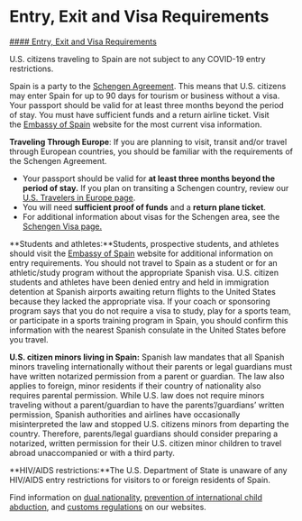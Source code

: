 # Entry, Exit and Visa Requirements

[#### Entry, Exit and Visa Requirements](javascript:void(0); "Entry, Exit and Visa Requirements")

U.S. citizens traveling to Spain are not subject to any COVID-19 entry restrictions.

Spain is a party to the [Schengen Agreement](https://travel.state.gov/content/travel/en/international-travel/before-you-go/travelers-with-special-considerations/US_Travelers_in_Europes_Schengen_Area.html). This means that U.S. citizens may enter Spain for up to 90 days for tourism or business without a visa. Your passport should be valid for at least three months beyond the period of stay. You must have sufficient funds and a return airline ticket. Visit the [Embassy of Spain](https://www.exteriores.gob.es/Embajadas/washington/en/Paginas/index.aspx) website for the most current visa information.

**Traveling Through Europe**: If you are planning to visit, transit and/or travel through European countries, you should be familiar with the requirements of the Schengen Agreement.

* Your passport should be valid for **at least three months beyond the period of stay.** If you plan on transiting a Schengen country, review our [U.S. Travelers in Europe page](https://travel.state.gov/content/travel/en/international-travel/before-you-go/travelers-with-special-considerations/US_Travelers_in_Europes_Schengen_Area.html).
* You will need **sufficient proof of funds** and a **return plane ticket**.
* For additional information about visas for the Schengen area, see the [Schengen Visa page.](https://www.schengenvisainfo.com/schengen-visa-countries-list/)

**Students and athletes:**Students, prospective students, and athletes should visit the [Embassy of Spain](https://www.exteriores.gob.es/Embajadas/washington/en/Paginas/index.aspx) website for additional information on entry requirements. You should not travel to Spain as a student or for an athletic/study program without the appropriate Spanish visa. U.S. citizen students and athletes have been denied entry and held in immigration detention at Spanish airports awaiting return flights to the United States because they lacked the appropriate visa. If your coach or sponsoring program says that you do not require a visa to study, play for a sports team, or participate in a sports training program in Spain, you should confirm this information with the nearest Spanish consulate in the United States before you travel.

**U.S. citizen minors living in Spain:** Spanish law mandates that all Spanish minors traveling internationally without their parents or legal guardians must have written notarized permission from a parent or guardian. The law also applies to foreign, minor residents if their country of nationality also requires parental permission. While U.S. law does not require minors traveling without a parent/guardian to have the parents’/guardians’ written permission, Spanish authorities and airlines have occasionally misinterpreted the law and stopped U.S. citizens minors from departing the country. Therefore, parents/legal guardians should consider preparing a notarized, written permission for their U.S. citizen minor children to travel abroad unaccompanied or with a third party.

**HIV/AIDS restrictions:**The U.S. Department of State is unaware of any HIV/AIDS entry restrictions for visitors to or foreign residents of Spain.

Find information on [dual nationality](https://travel.state.gov/content/travel/en/international-travel/before-you-go/travelers-with-special-considerations/Dual-Nationality-Travelers.html), [prevention of international child abduction](https://travel.state.gov/content/childabduction/en/preventing.html), and [customs regulations](https://travel.state.gov/content/passports/en/go/customs.html) on our websites.